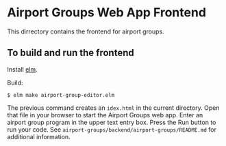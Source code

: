 # Airport Groups Web App Frontend

This dirrectory contains the frontend for airport groups.


## To build and run the frontend


Install [elm](https://http://elm-lang.org/).


Build:

`$ elm make airport-group-editor.elm`

The previous command creates an `idex.html` in the current directory. Open that file in your browser to start the Airport Groups web app. Enter an airport group program in the upper text entry box. Press the Run button to run your code.  See `airport-groups/backend/airport-groups/README.md` for additional information.



